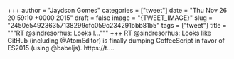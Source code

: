 
+++
author = "Jaydson Gomes"
categories = ["tweet"]
date = "Thu Nov 26 20:59:10 +0000 2015"
draft = false
image = "{TWEET_IMAGE}"
slug = "2450e549236357138299cfc059c234291bbb81b5"
tags = ["tweet"]
title = """RT @sindresorhus: Looks l..."""
+++
RT @sindresorhus: Looks like GitHub (including @AtomEditor) is finally dumping CoffeeScript in favor of ES2015 (using @babeljs). https://t.…
